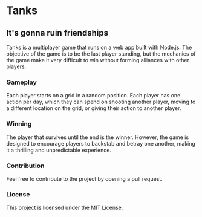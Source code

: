 # Tanks
## It's gonna ruin friendships

Tanks is a multiplayer game that runs on a web app built with Node.js. The objective of the game is to be the last player standing, but the mechanics of the game make it very difficult to win without forming alliances with other players.

### Gameplay 
Each player starts on a grid in a random position. Each player has one action per day, which they can spend on shooting another player, moving to a different location on the grid, or giving their action to another player.

### Winning
The player that survives until the end is the winner. However, the game is designed to encourage players to backstab and betray one another, making it a thrilling and unpredictable experience.


### Contribution
Feel free to contribute to the project by opening a pull request.

### License
This project is licensed under the MIT License.
